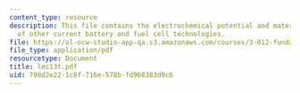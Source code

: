 ```yaml
---
content_type: resource
description: This file contains the electrochemical potential and materials design
  of other current battery and fuel cell technologies.
file: https://ol-ocw-studio-app-qa.s3.amazonaws.com/courses/3-012-fundamentals-of-materials-science-fall-2005/798d2e221c8f716e578bfd908383d9c6_lec13t.pdf
file_type: application/pdf
resourcetype: Document
title: lec13t.pdf
uid: 798d2e22-1c8f-716e-578b-fd908383d9c6
---
```

